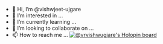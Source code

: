 - 👋 Hi, I’m @vishwjeet-ujgare
- 👀 I’m interested in ...
- 🌱 I’m currently learning ...
- 💞️ I’m looking to collaborate on ...
- 📫 How to reach me ...
[![@vrvishwugjare's Holopin board](https://holopin.me/vrvishwugjare)](https://holopin.io/@vrvishwugjare)
<!---
vishwjeet-ujgare/vishwjeet-ujgare is a ✨ special ✨ repository because its `README.md` (this file) appears on your GitHub profile.
You can click the Preview link to take a look at your changes.
--->
